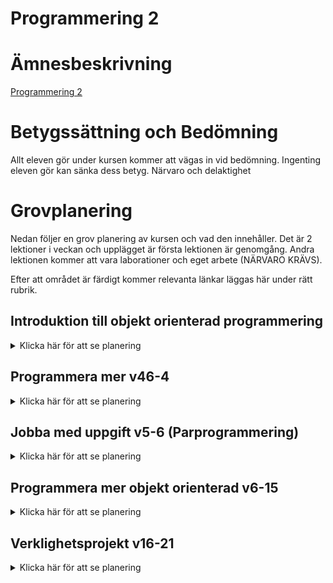 
# Programmering 2 

# Ämnesbeskrivning 
[Programmering 2](https://www.skolverket.se/undervisning/gymnasieskolan/laroplan-program-och-amnen-i-gymnasieskolan/gymnasieprogrammen/amne?url=1530314731%2Fsyllabuscw%2Fjsp%2Fsubject.htm%3FsubjectCode%3DPRR%26tos%3Dgy&sv.url=12.5dfee44715d35a5cdfa92a3)

# Betygssättning och Bedömning
Allt eleven gör under kursen kommer att vägas in vid bedömning. Ingenting eleven gör kan sänka dess betyg. Närvaro och delaktighet


# Grovplanering

 Nedan följer en grov planering av kursen och vad den innehåller.
Det är 2 lektioner i veckan och upplägget är första lektionen är genomgång.
Andra lektionen kommer att vara laborationer och eget arbete (NÄRVARO KRÄVS).

Efter att området är färdigt kommer relevanta länkar läggas här under rätt rubrik.


## Introduktion till objekt orienterad programmering
<details>
<summary>Klicka här för att se planering </summary>

|Vecka | Avsnitt| Resurser|
|-----|------| ------ |
|35|  Introduktion till C#, Vad är det, installation av miljö  | |
|36| Inspirationsvideo samt kodning |  |
|37| Repetition Programmering 1 | Repetera      grunderna från programmering 1 |
|38| Repetition Programmering 1 |  |
|39| Repetition Programmering 1 |  |
|40| Repetition Programmering 1 | |
|41| Prov på grunderna inom programmering (C#) | Om man ej klarar blir man automatiskt kallad till kodstuga tills man är ikapp |
|42| Vad är objekt orienterad? |  |
|43| Klasser och konstruktör |  |
|44| Klasser och konstruktör / objekt initierare | |
|45| Tillgång modiferare | |
|46| Egenskaper |  |
</details>

## Programmera mer v46-4
<details>
 <summary>Klicka här för att se planering</summary>

|Vecka | Avsnitt| Resurser|
|-----|------| ------ |
|47| Jobba med inlämningsuppgift  ||
|48| Jobba med inlämningsuppgift (klasser)  |  |
|49|  Inheritance  | Lägg till länk |
|50| Inhertiance | Lägg till länk |
|51| Inlämningsuppgift | Lägg till länk |
|2| Inlämningsuppgift | Lägg till länk |
|3| Polymorphism  | Lägg till länk |
|4| Polymorphism | Lägg till länk |
|5| Summering | Lägg till länk |
|6| Inlämningsuppgift | Lägg till länk |

</details>

## Jobba med uppgift v5-6 (Parprogrammering)
<details>
 <summary>Klicka här för att se planering</summary>

|Vecka | Avsnitt| Resurser|
|-----|------| ------ |
|5| Inlämningsuppgift| Lägg till länk |
|6| Inlämningsuppgift| Lägg till länk |
</details>


## Programmera mer objekt orienterad v6-15
<details>
 <summary>Klicka här för att se planering</summary>

|Vecka | Avsnitt| Resurser|
|-----|------| ------ |
|6| Interfaces | Lägg till länk |
|8|  Interfaces | Lägg till länk |
|9|  Interface och Polymorphism | Lägg till länk |
|10| Interface  | Lägg till länk |
|11| Summering  | Lägg till länk |
|12| Inlämningsuppgift |  |
|13| --- | Lägg till länk |
|15| --- | Lägg till länk |
</details>


## Verklighetsprojekt v16-21
<details>
 <summary>Klicka här för att se planering</summary>

|Vecka | Avsnitt| Resurser|
|-----|------| ------ |
|16| Projekt | Lägg till länk |
|17| Projekt  | Lägg till länk |
|18| Projekt  | Lägg till länk |
|19| Projekt  | Lägg till länk |
|20| Tid för komplettering  | Lägg till länk |
|21| Tid för komplettering  | Lägg till länk |

</details>








